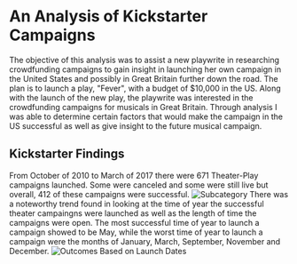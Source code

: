 # An Analysis of Kickstarter Campaigns
The objective of this analysis was to assist a new playwrite in researching crowdfunding campaigns to gain insight in launching her own campaign in the United States and possibly in Great Britain further down the road. The plan is to launch a play, "Fever", with a budget of $10,000 in the US. Along with the launch of the new play, the playwrite was interested in the crowdfunding campaigns for musicals in Great Britain. Through analysis I was able to determine certain factors that would make the campaign in the US successful as well as give insight to the future musical campaign.
## Kickstarter Findings
From October of 2010 to March of 2017 there were 671 Theater-Play campaigns launched.  Some were canceled and some were still live but overall, 412 of these campaigns were successful.
![Subcategory](https://user-images.githubusercontent.com/106348899/172934528-d908daa3-414d-4228-8504-24c7c3cdd6de.png)
There was a noteworthy trend found in looking at the time of year the successful theater campaingns were launched as well as the length of time the campaigns were open.  The most successful time of year to launch a campaign showed to be May, while the worst time of year to launch a campaign were the months of January, March, September, November and December. 
![Outcomes Based on Launch Dates](https://user-images.githubusercontent.com/106348899/172935728-28161dd7-fe8a-4fd1-b6b8-f3870addae2e.png)
